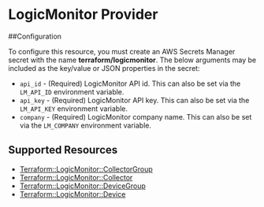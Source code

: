 # LogicMonitor Provider

##Configuration

To configure this resource, you must create an AWS Secrets Manager secret with the name **terraform/logicmonitor**. The below arguments may be included as the key/value or JSON properties in the secret:

* `api_id` - (Required) LogicMonitor API id. This can also be set via the `LM_API_ID` environment variable.
* `api_key` - (Required) LogicMonitor API key. This can also be set via the `LM_API_KEY` environment variable.
* `company` - (Required) LogicMonitor company name. This can also be set via the `LM_COMPANY` environment variable.


## Supported Resources

* [Terraform::LogicMonitor::CollectorGroup](docs/providers/logicmonitor/CollectorGroup.md)
* [Terraform::LogicMonitor::Collector](docs/providers/logicmonitor/Collector.md)
* [Terraform::LogicMonitor::DeviceGroup](docs/providers/logicmonitor/DeviceGroup.md)
* [Terraform::LogicMonitor::Device](docs/providers/logicmonitor/Device.md)